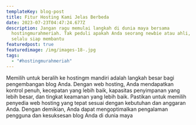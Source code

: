 ```yaml
---
templateKey: blog-post
title: Fitur Hosting Kami Jelas Berbeda
date: 2023-07-23T04:47:24.677Z
description: Jangan ragu memulai langkah di dunia maya bersama
  hostingmurahmeriah. Tak peduli apakah Anda seorang newbie atau ahli, kami akan
  selalu siap membantu
featuredpost: true
featuredimage: /img/images-18-.jpg
tags:
  - "#hostingmurahmeriah"
---
```

Memilih untuk beralih ke hostingm mandiri adalah langkah besar bagi pengembangan blog Anda. Dengan web hosting, Anda mendapatkan kontrol penuh, kecepatan yang lebih baik, kapasitas penyimpanan yang lebih besar, dan tingkat keamanan yang lebih baik. Pastikan untuk memilih penyedia web hosting yang tepat sesuai dengan kebutuhan dan anggaran Anda. Dengan demikian, Anda dapat mengoptimalkan pengalaman pengguna dan kesuksesan blog Anda di dunia maya